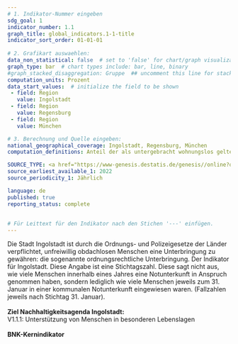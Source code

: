 ```yaml
---
# 1. Indikator-Nummer eingeben 
sdg_goal: 1 
indicator_number: 1.1
graph_title: global_indicators.1-1-title
indicator_sort_order: 01-01-01
 
# 2. Grafikart auswaehlen: 
data_non_statistical: false  # set to 'false' for chart/graph visualization 
graph_type: bar  # chart types include: bar, line, binary 
#graph_stacked_disaggregation: Gruppe  ## uncomment this line for stacked bars. eplace 'Geschlecht' with the field of aggregation. 
computation_units: Prozent   
data_start_values:  # initialize the field to be shown  
 - field: Region 
   value: Ingolstadt 
 - field: Region 
   value: Regensburg
 - field: Region 
   value: München

# 3. Berechnung und Quelle eingeben: 
national_geographical_coverage: Ingolstadt, Regensburg, München 
computation_definitions: Anteil der als untergebracht wohnungslos geltenden Einwohner/-innen an der Gesamtbevölkerung

SOURCE_TYPE: <a href="https://www-genesis.destatis.de/genesis//online?operation=table&code=22971-0080&bypass=true&levelindex=0&levelid=1730374033875#abreadcrumb">Statistisches Bundesamt</a>  # data source  
source_earliest_available_1: 2022
source_periodicity_1: Jährlich

language: de   
published: true 
reporting_status: complete
 
 
# Für Leittext für den Indikator nach den Stichen '---' einfügen. 
---
```

Die Stadt Ingolstadt ist durch die Ordnungs- und Polizeigesetze der Länder verpflichtet, unfreiwillig obdachlosen Menschen eine Unterbringung zu gewähren: die sogenannte ordnungsrechtliche Unterbringung. Der Indikator für Ingolstadt. Diese Angabe ist eine Stichtagszahl. Diese sagt nicht aus, wie viele Menschen innerhalb eines Jahres eine Notunterkunft in Anspruch genommen haben, sondern lediglich wie viele Menschen jeweils zum 31. Januar in einer kommunalen Notunterkunft eingewiesen waren. (Fallzahlen jeweils nach Stichtag 31. Januar). <br>
<br>
<b>Ziel Nachhaltigkeitsagenda Ingolstadt:</b><br> 
V1.1.1: Unterstützung von Menschen in besonderen Lebenslagen<br>
<br>
<b>BNK-Kernindikator</b>
